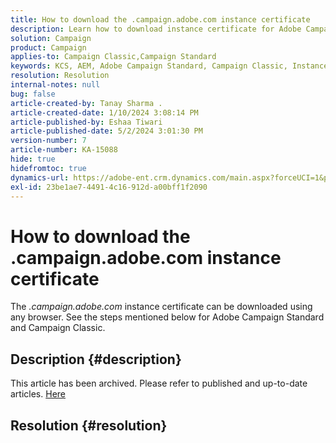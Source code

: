 ```yaml
---
title: How to download the .campaign.adobe.com instance certificate
description: Learn how to download instance certificate for Adobe Campaign Standard and Campaign Classic.
solution: Campaign
product: Campaign
applies-to: Campaign Classic,Campaign Standard
keywords: KCS, AEM, Adobe Campaign Standard, Campaign Classic, Instance Certificate, .campaign.adobe.com
resolution: Resolution
internal-notes: null
bug: false
article-created-by: Tanay Sharma .
article-created-date: 1/10/2024 3:08:14 PM
article-published-by: Eshaa Tiwari
article-published-date: 5/2/2024 3:01:30 PM
version-number: 7
article-number: KA-15088
hide: true
hidefromtoc: true
dynamics-url: https://adobe-ent.crm.dynamics.com/main.aspx?forceUCI=1&pagetype=entityrecord&etn=knowledgearticle&id=e7004411-caaf-ee11-a569-6045bd006e5a
exl-id: 23be1ae7-4491-4c16-912d-a00bff1f2090
---
```

# How to download the .campaign.adobe.com instance certificate


The *.campaign.adobe.com* instance certificate can be downloaded using any browser. See the steps mentioned below for Adobe Campaign Standard and Campaign Classic.

## Description {#description}

This article has been archived. Please refer to published and up-to-date articles. [Here](https://experienceleague.adobe.com/search.html#sort=relevancy)

## Resolution {#resolution}
